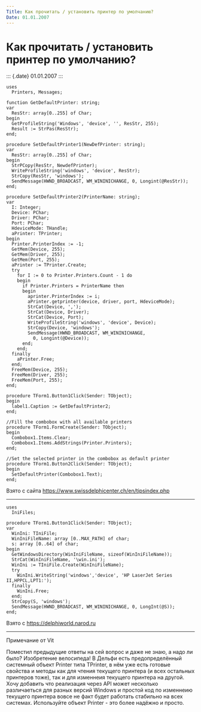 ```yaml
---
Title: Как прочитать / установить принтер по умолчанию?
Date: 01.01.2007
---
```


Как прочитать / установить принтер по умолчанию?
================================================

::: {.date}
01.01.2007
:::

    uses 
      Printers, Messages; 
     
    function GetDefaultPrinter: string; 
    var 
      ResStr: array[0..255] of Char; 
    begin 
      GetProfileString('Windows', 'device', '', ResStr, 255); 
      Result := StrPas(ResStr); 
    end; 
     
    procedure SetDefaultPrinter1(NewDefPrinter: string); 
    var 
      ResStr: array[0..255] of Char; 
    begin 
      StrPCopy(ResStr, NewdefPrinter); 
      WriteProfileString('windows', 'device', ResStr); 
      StrCopy(ResStr, 'windows'); 
      SendMessage(HWND_BROADCAST, WM_WININICHANGE, 0, Longint(@ResStr)); 
    end; 
     
    procedure SetDefaultPrinter2(PrinterName: string); 
    var 
      I: Integer; 
      Device: PChar; 
      Driver: PChar; 
      Port: PChar; 
      HdeviceMode: THandle; 
      aPrinter: TPrinter; 
    begin 
      Printer.PrinterIndex := -1; 
      GetMem(Device, 255); 
      GetMem(Driver, 255); 
      GetMem(Port, 255); 
      aPrinter := TPrinter.Create; 
      try 
        for I := 0 to Printer.Printers.Count - 1 do 
        begin 
          if Printer.Printers = PrinterName then 
          begin 
            aprinter.PrinterIndex := i; 
            aPrinter.getprinter(device, driver, port, HdeviceMode); 
            StrCat(Device, ','); 
            StrCat(Device, Driver); 
            StrCat(Device, Port); 
            WriteProfileString('windows', 'device', Device); 
            StrCopy(Device, 'windows'); 
            SendMessage(HWND_BROADCAST, WM_WININICHANGE, 
              0, Longint(@Device)); 
          end; 
        end; 
      finally 
        aPrinter.Free; 
      end; 
      FreeMem(Device, 255); 
      FreeMem(Driver, 255); 
      FreeMem(Port, 255); 
    end; 
     
    procedure TForm1.Button1Click(Sender: TObject); 
    begin 
      label1.Caption := GetDefaultPrinter2; 
    end; 
     
    //Fill the combobox with all available printers 
    procedure TForm1.FormCreate(Sender: TObject); 
    begin 
      Combobox1.Items.Clear; 
      Combobox1.Items.AddStrings(Printer.Printers); 
    end; 
     
    //Set the selected printer in the combobox as default printer 
    procedure TForm1.Button2Click(Sender: TObject); 
    begin 
      SetDefaultPrinter(Combobox1.Text); 
    end;

Взято с сайта <https://www.swissdelphicenter.ch/en/tipsindex.php>

------------------------------------------------------------------------

    uses
      IniFiles;
     
    procedure TForm1.Button1Click(Sender: TObject);
    var
      WinIni: TIniFile;
      WinIniFileName: array [0..MAX_PATH] of char;
      s: array [0..64] of char;
    begin
      GetWindowsDirectory(WinIniFileName, sizeof(WinIniFileName));
      StrCat(WinIniFileName, '\win.ini');
      WinIni := TIniFile.Create(WinIniFileName);
      try
        WinIni.WriteString('windows','device', 'HP LaserJet Series II,HPPCL,LPT1:');
      finally
        WinIni.Free;
      end;
      StrCopy(S, 'windows');
      SendMessage(HWND_BROADCAST, WM_WININICHANGE, 0, LongInt(@S));
    end;

Взято с <https://delphiworld.narod.ru>

------------------------------------------------------------------------

Примечание от Vit

Поместил предыдущие ответы на сей вопрос и даже не знаю, а надо ли было?
Изобретение велосипеда! В Дельфи есть предопределённый системный объект
Printer типа TPrinter, в нём уже есть готовые свойства и методы как для
чтения текущего принтера (и всех остальных принтеров тоже), так и для
изменнеия текущего принтера на другой. Хочу добавить что реализация
через API может несколько различаеться для разных версий Windows и
простой код по изменнеию текущего принтера вовсе не факт будет работать
стабильно на всех системах. Используйте объект Printer - это более
надёжно и просто.
